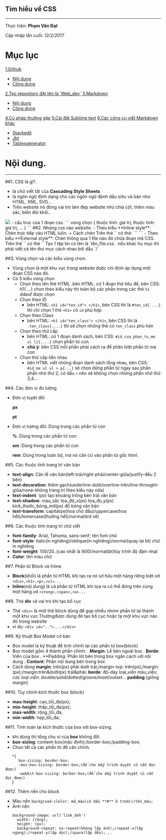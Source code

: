 ## Tim hiểu về CSS
---
  Thực hiện: **Phạm Văn Đạt**

  Cập nhập lần cuối: *12/2/2017*

# Mục lục 

<a href="#1">1.Github</a>
  <ul>
    <li><a href="#Nội dung1">Nội dung</a></li>
    <li><a href="#Công dụng1">Công dụng</a></li>
  </ul>
<a href="#repository1">2.Tạo repository đặt tên là `Web_dev`</a> 
<a href="#Markdown">3.Markdown</a> 
  <ul>
   <li><a href="#Nội dung2">Nội dung</a></li>
   <li><a href="#Công dụng2">Công dụng</a></li>
  </ul>
<a href="#cu phap">4.Cú pháp thường gặp</a> 
<a href="#cài đặt">5.Cài đặt Sublime text</a> 
<a href="#cong cu">6.Các công cụ viết Markdown khác</a>
  <ul>
    <li><a href="#1">Stackedit</a></li>
    <li><a href="#2">Jbt</a></li>
    <li><a href="#3">Tablesgenerator</a></li>
  </ul>

# Nội dung.
---
##1. CSS là gì?.
  - là chữ viết tắt của **Cascading Style Sheets**
  - là ngôn ngữ định dạng cho các ngôn ngữ đánh dấu siêu vă bản như HTML, XML, SVG...
  - Trên website nó đóng vai trò làm đẹp website như chia cột, thêm màu sắc, biến đỏi khối..
<img src="http://2.bp.blogspot.com/-sccGa96-Dpg/V3oY68d-9rI/AAAAAAAAAfU/Wr0gLlUutKAiKp8tMldAmLXQZiCEdIt7QCK4B/s1600/su_dung_ma_mau_hexa_trong_css.PNG">
 - cấu truc của 1 đoạn css.
 ```
 vùng chọn
 {
   thuộc tính: giá trị;
   thuộc tính: giá trị;
   ...
 }
 ```
##2. Nhúng css vào website.
  - Theo kiểu **Inline style**: Chèn trực tiếp vào HTML luôn.
    + Cách chèn
      Trên thẻ `<head>` có thẻ:
       ```
       <style type="text/css">
         p {
             các thuộc tính.
           }
       </style>
       ```
  - Theo kiểu **External style**: Chèn thông qua 1 file nào đó chứa đoạn mã CSS.
      Trên thẻ `<head>` có thẻ
        `<link rel="stylesheet" href="tên_file.css"/>`
      Tạo 1 tệp tin có tên là `tên_file.css`. nếu khác hu mục thì phải viết cả tên thư mục cách nhau bởi dấu `/`

##3. Vùng chọn và các kiểu vùng chọn.

  - Vùng chọn là một khu vục trong website được chỉ định áp dụng một đoạn CSS  nào đó.
  - Có 5 kiểu vùng chọn
    - Chọn theo tên thẻ HTML
        .bên HTML: có 1 đoạn thẻ tiêu đề, bên CSS: h1{....} chon theo kiểu này thì toàn bộ các phần trong các thẻ `h1` ddeuf được chọn
    - Chọn theo ID
         - bên HTML: `<h1 id="ten_id"> </h1>`, bên CSS thì là `#ten_id{....}` thì chỉ chọn 1 thẻ `<h1>` có `id` phù hợp
    + Chọn theo Class
         - bên HTML: `<h1 id="ten_class"> </h1>`, bên CSS thì là `.ten_class{....}` thì sẽ chọn những thẻ có `ten_class` phù hợn
    + Chọn theo thứ cấp
         - bên HTML: có 1 đoạn danh sách, bên CSS: `#id_cua_phan_tu_me ul li{....}` chọn phần tử con. 
         - **chú ý**: bên CSS mỗi phần phải cách ra để phân biệt phần tử mẹ con
    + Chọn thứ cấp liền nhau
        - bên HTML viết những đoạn danh sách lồng nhau, bên CSS: `#id_me ul ul > p{...}` sẽ chọn dững phần tử ngay sau phần phần nhỏ thứ 2, có dấu `>` nên sẽ không chọn những phần nhỏ thứ 3,4...

##4. Các đơn vị đo lường

  - Đơn vị tuyệt đối

     **px**

     **pt**

  - Đơn vị tương đối: Dùng trong các phần tử con

     **%** :Dùng trong các phần tử con

     **em** :Dùng trong các phần tử con

     **rem** :Dùng trong toàn bộ, mà nó căn cứ vào phần tử gốc html.

##5. Các thuộc tính trang trí văn bản

 - **text-align**: Căn lề văn bản(left-trái/right-phải/center-giữa/justify-đều 2 bên)
 - **text-decoration**: thêm gạch(underline-dưới/overline-trên/line-throught-giữa/none-không trang trí theo kiểu này nữa) 
 - **text-indent**: (px) tạo khoảng trống bên trái văn bản
 - **text-shadow**: mau_sắc tọa_độ_x(px) tọa_đọ_y(px) kíck_thước_bóng_mờ(px) đổ bóng văn bản
 - **text-transform**: capitalize(hoa chữ đầu)/uppercase(hoa hết)/lomercase(thường hết)/normal(trở về)

##6. Các thuộc tính trang trí chữ viết

 - **font-family**: Arial, Tahoma, sans-serif; tên font chữ
 - **font-style**: italic(in nghiêng)/oblique(in nghiêng)/normal(quay lại bt) chữ in nghiêng
 - **font-weight**: 100/20..(cao nhất là 900)/normal(bt)tùy trỉnh độ đậm nhạt
 - **Color**: tên màu chữ

##7. Phần tử Block và Inline

 - **Block**(khối) là phần tử HTML khi tạo ra nó sở hữu một hàng riêng biệt.vd `<div>,<h1>,<p>,<ul>...`
 - **Inline**(nội dung) là cá phần tử HTML khi tọa ra có thể đứng trên cùng một hàng.vd `<stong>,<span>,<a>...`

##8. Thẻ **div** và vai trò khi tạo bố cục

 - Thẻ `<div>` là một thẻ block dùng để gọp nhiều nhóm phần tử lại thành một khu vực.Thườngđược dùng đẻ tạo bố cục hoặc tạ một khu vực nào đó trong website 
 - ví dụ: `<div id="..">....</div>`

##9. Kỹ thuật Box Model cơ bản

 - Box model là kỹ thuật để tinh chỉnh lại các phần tử box(block)
 - Box model gồm 4 thành phần chính:
   . **Margin**: Lề bên ngoài box
   . **Borde**: Viền của box
   . **Padding: Phần lót bên trong box ngăn cách với nội dung
   . **Content**: Phần nội dung bên trong box
 - Cách dùng
   **margin**: trên(px) phải dưới trái;/margin-top: trên(px);/margin: (px);/margin:trên&dưới(px) trái&phải;
   **borde**: độ-dày loại_viền màu_viền;
   *các loại viền*: double/solid/dotted/groove/inset/outset...
  **padding**:(giống margin)

##10. Tùy chỉnh kích thước box (block)

 - **max-height**: cao_tối_đa(px);
 - **min-height**: thấp_tối_đa(px);
 - **max-width**: rộng_tối_đa;
 - **min-width**: hẹp_tối_đa;

##11. Tính toán lại kích thước của box với box-sizing.

 - khi dùng thì tổng chu vi của **box** không đổi
 - **box-sizing**: content-box(mặc định);/border-box;/padding-box;
 - Chọn tất cả các phần tử để căn chỉnh.
```
   *{
      box-sizing: border-box;
      -moz-box-sizing: border-box;(để cho mấy trình duyệt cũ vẫn đọc được)
      -webkit-box-sizing: borber-box;(để cho mấy trình duyệt cũ vẫn đọc được)
   }
```

##12. Thêm nền cho block

 - Màu nền
   `backgruad-clolor: mã_màu(có dấu **#** ở trước)/tên_màu;`
 - Ảnh nền
   ```
   background-image: url('link_ảnh')
     width: (rộng);
     height: (px);
     background-repeat: no-repeat(không lặp ảnh);/repeat-x(lặp ngang);/repeat-y(lặp dọc);/space(lặp đều);...
  ```
